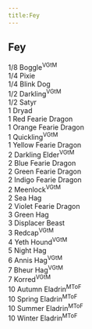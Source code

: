 ```yaml
---
title:Fey
---
```


## Fey

1/8 Boggle<sup>VGtM</sup>  
1/4 Pixie  
1/4 Blink Dog  
1/2 Darkling<sup>VGtM</sup>  
1/2 Satyr  
1 Dryad  
1 Red Fearie Dragon  
1 Orange Fearie Dragon  
1 Quickling<sup>VGtM</sup>  
1 Yellow Fearie Dragon  
2 Darkling Elder<sup>VGtM</sup>  
2 Blue Fearie Dragon  
2 Green Fearie Dragon  
2 Indigo Fearie Dragon  
2 Meenlock<sup>VGtM</sup>  
2 Sea Hag  
2 Violet Fearie Dragon  
3 Green Hag  
3 Displacer Beast  
3 Redcap<sup>VGtM</sup>  
4 Yeth Hound<sup>VGtM</sup>  
5 Night Hag  
6 Annis Hag<sup>VGtM</sup>  
7 Bheur Hag<sup>VGtM</sup>  
7 Korred<sup>VGtM</sup>  
10 Autumn Eladrin<sup>MToF</sup>  
10 Spring Eladrin<sup>MToF</sup>  
10 Summer Eladrin<sup>MToF</sup>  
10 Winter Eladrin<sup>MToF</sup>  
